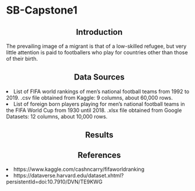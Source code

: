 <html>
<head>
<style>
h2 {text-align: center;}
p {text-align: left;}
div {text-align: center;}
</style>
</head>


# SB-Capstone1

<h2> Introduction </h2>
<p> The prevailing image of a migrant is that of a low-skilled refugee, but very little attention is paid to footballers who play for countries other than those of their birth. </p> 

<h2> Data Sources </h2>
<li> List of FIFA world rankings of men’s national football teams from 1992 to 2019.
.csv file obtained from Kaggle: 9 columns, about 60,000 rows.</li>
<li> List of foreign born players playing for men’s national football teams in the FIFA World Cup from 1930 until 2018.
.xlsx file obtained from Google Datasets: 12 columns, about 10,000 rows.</li>

<h2> Results </h2>


<h2> References </h2>
<li>https://www.kaggle.com/cashncarry/fifaworldranking</li>
<li>https://dataverse.harvard.edu/dataset.xhtml?persistentId=doi:10.7910/DVN/TE9KWG</li>

</html>
